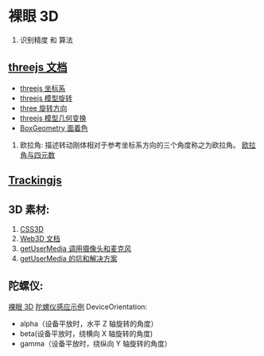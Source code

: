 <!--
 * @Author: TerryMin
 * @Date: 2022-10-12 07:26:48
 * @LastEditors: TerryMin
 * @LastEditTime: 2023-09-22 14:54:15
 * @Description: file not
-->

# 裸眼 3D

1. 识别精度 和 算法

## [threejs 文档](https://github.com/mrdoob/three.js/tree/master)

- [threejs 坐标系](https://juejin.cn/post/7239308118474588217)
- [threejs 模型旋转](https://segmentfault.com/a/1190000014943440)
- [three 旋转方向](https://juejin.cn/post/7008314163252428813)
- [threejs 模型几何变换](https://blog.csdn.net/weixin_43081805/article/details/86165753#)
- [BoxGeometry 面着色](https://cloud.tencent.com/developer/ask/sof/1270180)

1. 欧拉角: 描述转动刚体相对于参考坐标系方向的三个角度称之为欧拉角。 [欧拉角与四元数](https://zhuanlan.zhihu.com/p/513687673)

## [Trackingjs](https://github.com/eduardolundgren/tracking.js)

## 3D 素材:

1. [CSS3D](https://github.com/shrekshrek)
2. [Web3D 文档](http://www.webgl3d.cn/)
3. [getUserMedia 调用摄像头和麦克风](https://www.cnblogs.com/cangqinglang/p/10210826.html)
4. [getUserMedia 的坑和解决方案](https://blog.csdn.net/weixin_43864427/article/details/105782611#)

## 陀螺仪:

[裸眼 3D](https://developer.aliyun.com/article/896923)
[陀螺仪感应示例](https://juejin.cn/post/6844903457384562701#heading-4)
DeviceOrientation:

- alpha（设备平放时，水平 Z 轴旋转的角度）
- beta(设备平放时，绕横向 X 轴旋转的角度)
- gamma（设备平放时，绕纵向 Y 轴旋转的角度）

